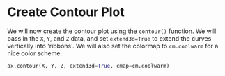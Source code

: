 # Create Contour Plot

We will now create the contour plot using the `contour()` function. We will pass in the `X`, `Y`, and `Z` data, and set `extend3d=True` to extend the curves vertically into 'ribbons'. We will also set the colormap to `cm.coolwarm` for a nice color scheme.

```python
ax.contour(X, Y, Z, extend3d=True, cmap=cm.coolwarm)
```
